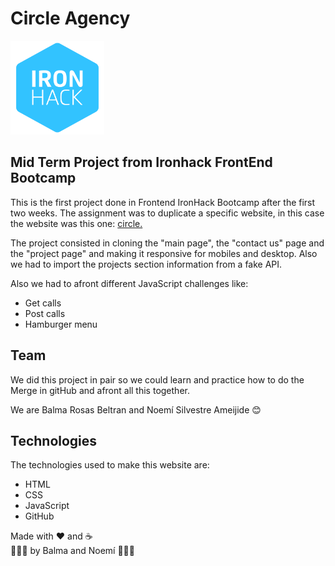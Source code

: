 # Circle Agency

<img src="./images/ajracsdqu5gmyfl6nai0.png" alt="Ironhack logo" width="150px"/>

## Mid Term Project from Ironhack FrontEnd Bootcamp

This is the first project done in Frontend IronHack Bootcamp after the first two weeks. The assignment was to duplicate a specific website, in this case the website was this one: <a href="https://circle-agency-35d27e.webflow.io/">circle.</a>

The project consisted in cloning the "main page", the "contact us" page and the "project page" and making it responsive for mobiles and desktop. Also we had to import the projects section information from a fake API.

Also we had to afront different JavaScript challenges like:

<ul>
<li>Get calls</li>
<li>Post calls</li>
<li>Hamburger menu</li>
</ul>

## Team

We did this project in pair so we could learn and practice how to do the Merge in gitHub and afront all this together.

We are Balma Rosas Beltran and Noemí Silvestre Ameijide 😊

## Technologies

The technologies used to make this website are:

<ul>
<li>HTML</li>
<li>CSS</li>
<li>JavaScript</li>
<li>GitHub</li>
</ul>

Made with ❤️ and ☕️
<br/>
👩🏻‍💻 by Balma and Noemí 👩🏻‍💻
